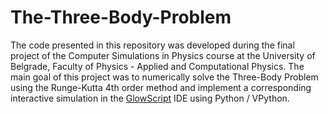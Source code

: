 # The-Three-Body-Problem

The code presented in this repository was developed during the final project of the Computer Simulations in Physics 
course at the University of Belgrade, Faculty of Physics - Applied and Computational Physics. 
The main goal of this project was to numerically solve the Three-Body Problem using the Runge-Kutta 4th order method 
and implement a corresponding interactive simulation in the [GlowScript](https://www.glowscript.org/) IDE 
using Python / VPython.
